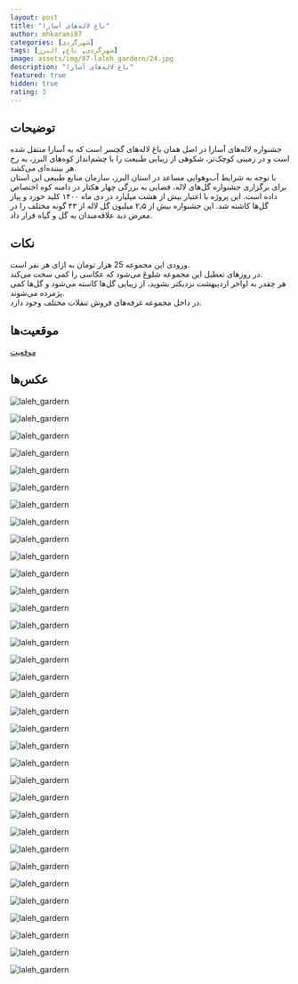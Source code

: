```yaml
---
layout: post
title: "باغ لاله‌های آسارا"
author: mhkarami97
categories: [شهرگردی]
tags: [شهرگردی, باغ, البرز]
image: assets/img/87-laleh_gardern/24.jpg
description: "باغ لاله‌های آسارا"
featured: true
hidden: true
rating: 3
---
```


## توضیحات
جشنواره لاله‌های آسارا در اصل همان باغ لاله‌های گچسر است که به آسارا منتقل شده است و در زمینی کوچک‌تر، شکوهی از زیبایی طبیعت را با چشم‌انداز کوه‌های البرز، به رخ هر بیننده‌ای می‌کشد.  
با توجه به شرایط آب‌وهوایی مساعد در استان البرز، سازمان منابع طبیعی این استان برای برگزاری جشنواره گل‌های لاله، فضایی به بزرگی چهار هکتار در دامنه کوه اختصاص داده است. این پروژه با اعتبار بیش از هشت میلیارد در دی ماه ۱۴۰۰ کلید خورد و پیاز گل‌ها کاشته شد. این جشنواره بیش از ۲٫۵ میلیون گل لاله از ۴۳ گونه مختلف را در معرض دید علاقه‌مندان به گل و گیاه قرار داد.  

## نکات
ورودی این مجموعه 25 هزار تومان به ازای هر نفر است.  
در روزهای تعطیل این مجموعه شلوغ می‌شود که عکاسی را کمی سخت می‌کند.  
هر چقدر به اواخر اردیبهشت نزدیکتر بشوید، از زیبایی گل‌ها کاسته می‌شود و گل‌ها کمی پژمرده می‌شوند.  
در داخل مجموعه غرفه‌های فروش تنقلات مختلف وجود دارد.  

## موقعیت‌ها
[موقعیت](https://www.google.com/maps/place/%D8%A8%D8%A7%D8%BA+%D9%84%D8%A7%D9%84%D9%87+%D9%87%D8%A7+%D8%A2%D8%B3%D8%A7%D8%B1%D8%A7%E2%80%AD/@36.0312903,51.2065016,15z/data=!4m14!1m7!3m6!1s0x3f8dd12e4c1f366d:0xd629bdb4598d494!2z2LHZiNiv2K7Yp9mG2Ycg2qnYsdisINmF2K3Yr9mI2K_ZhyDYqNin2Log2YTYp9mE2Ycg2KfYs9in2LHYpw!8m2!3d36.0312903!4d51.2065016!16s%2Fg%2F11kk6wcjz1!3m5!1s0x3f8dd1ddeefa131d:0x9bf5407c7adf57e9!8m2!3d36.0327165!4d51.2068824!16s%2Fg%2F11ryr8g0hs)  

## عکس‌ها

![laleh_gardern](/assets/img/87-laleh_gardern/01.jpg)  

![laleh_gardern](/assets/img/87-laleh_gardern/02.jpg)  

![laleh_gardern](/assets/img/87-laleh_gardern/03.jpg)  

![laleh_gardern](/assets/img/87-laleh_gardern/04.jpg)  

![laleh_gardern](/assets/img/87-laleh_gardern/05.jpg)  

![laleh_gardern](/assets/img/87-laleh_gardern/06.jpg)  

![laleh_gardern](/assets/img/87-laleh_gardern/07.jpg)  

![laleh_gardern](/assets/img/87-laleh_gardern/08.jpg)  

![laleh_gardern](/assets/img/87-laleh_gardern/09.jpg)  

![laleh_gardern](/assets/img/87-laleh_gardern/10.jpg)  

![laleh_gardern](/assets/img/87-laleh_gardern/11.jpg)  

![laleh_gardern](/assets/img/87-laleh_gardern/12.jpg)  

![laleh_gardern](/assets/img/87-laleh_gardern/13.jpg)  

![laleh_gardern](/assets/img/87-laleh_gardern/14.jpg)  

![laleh_gardern](/assets/img/87-laleh_gardern/15.jpg)  

![laleh_gardern](/assets/img/87-laleh_gardern/16.jpg)  

![laleh_gardern](/assets/img/87-laleh_gardern/17.jpg)  

![laleh_gardern](/assets/img/87-laleh_gardern/18.jpg)  

![laleh_gardern](/assets/img/87-laleh_gardern/19.jpg)  

![laleh_gardern](/assets/img/87-laleh_gardern/20.jpg)  

![laleh_gardern](/assets/img/87-laleh_gardern/21.jpg)  

![laleh_gardern](/assets/img/87-laleh_gardern/22.jpg)  

![laleh_gardern](/assets/img/87-laleh_gardern/23.jpg)  

![laleh_gardern](/assets/img/87-laleh_gardern/24.jpg)  

![laleh_gardern](/assets/img/87-laleh_gardern/25.jpg)  

![laleh_gardern](/assets/img/87-laleh_gardern/26.jpg)  

![laleh_gardern](/assets/img/87-laleh_gardern/27.jpg)  

![laleh_gardern](/assets/img/87-laleh_gardern/28.jpg)  

![laleh_gardern](/assets/img/87-laleh_gardern/29.jpg)  

![laleh_gardern](/assets/img/87-laleh_gardern/30.jpg)  

![laleh_gardern](/assets/img/87-laleh_gardern/31.jpg)  

![laleh_gardern](/assets/img/87-laleh_gardern/32.jpg)  

![laleh_gardern](/assets/img/87-laleh_gardern/33.jpg)  

![laleh_gardern](/assets/img/87-laleh_gardern/34.jpg)  